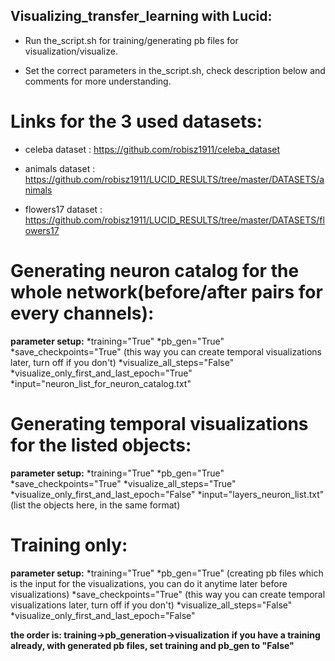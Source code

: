## Visualizing_transfer_learning with Lucid:

* Run the_script.sh for training/generating pb files for visualization/visualize.


* Set the correct parameters in the_script.sh, check description below and comments for more understanding.

# Links for the 3 used datasets:

* celeba dataset : https://github.com/robisz1911/celeba_dataset


* animals dataset : https://github.com/robisz1911/LUCID_RESULTS/tree/master/DATASETS/animals


* flowers17 dataset : https://github.com/robisz1911/LUCID_RESULTS/tree/master/DATASETS/flowers17

# Generating neuron catalog for the whole network(before/after pairs for every channels):

**parameter setup:**
*training="True"
*pb_gen="True"
*save_checkpoints="True"   (this way you can create temporal visualizations later, turn off if you don't)
*visualize_all_steps="False"
*visualize_only_first_and_last_epoch="True"
*input="neuron_list_for_neuron_catalog.txt"

# Generating temporal visualizations for the listed objects:

**parameter setup:**
*training="True"
*pb_gen="True"
*save_checkpoints="True"
*visualize_all_steps="True"
*visualize_only_first_and_last_epoch="False"
*input="layers_neuron_list.txt"    (list the objects here, in the same format)

# Training only:

**parameter setup:**
*training="True"
*pb_gen="True"               (creating pb files which is the input for the visualizations, you can do it anytime later before visualizations)
*save_checkpoints="True"     (this way you can create temporal visualizations later, turn off if you don't)
*visualize_all_steps="False"
*visualize_only_first_and_last_epoch="False"

**the order is: training->pb_generation->visualization**
**if you have a training already, with generated pb files, set training and pb_gen to "False"**
